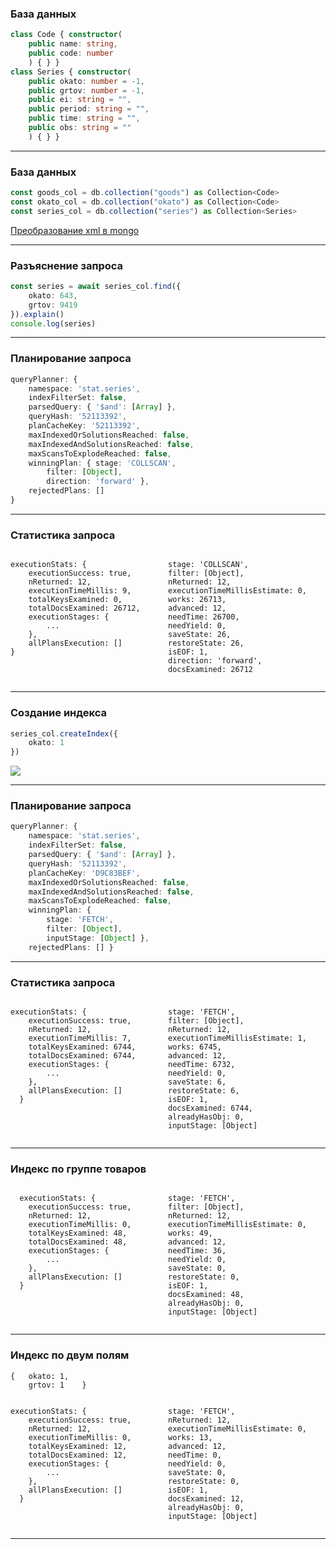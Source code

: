 ### База данных

```typescript
class Code { constructor(
    public name: string,
    public code: number
    ) { } }
class Series { constructor(
    public okato: number = -1,
    public grtov: number = -1,
    public ei: string = "",
    public period: string = "",
    public time: string = "",
    public obs: string = ""
    ) { } }
```

---

### База данных

```typescript
const goods_col = db.collection("goods") as Collection<Code>
const okato_col = db.collection("okato") as Collection<Code>
const series_col = db.collection("series") as Collection<Series>
```

[Преобразование xml в mongo](xml2mongo.ts)

----

### Разъяснение запроса

```typescript
const series = await series_col.find({
    okato: 643,
    grtov: 9419
}).explain()
console.log(series)
```

---

### Планирование запроса

```typescript
queryPlanner: {
    namespace: 'stat.series',
    indexFilterSet: false,
    parsedQuery: { '$and': [Array] },
    queryHash: '52113392',
    planCacheKey: '52113392',
    maxIndexedOrSolutionsReached: false,
    maxIndexedAndSolutionsReached: false,
    maxScansToExplodeReached: false,
    winningPlan: { stage: 'COLLSCAN', 
        filter: [Object], 
        direction: 'forward' },
    rejectedPlans: []
}
```

---

### Статистика запроса

<div style="display: flex;">
    <div style="flex: 2;">
<pre><code>executionStats: {
    executionSuccess: true,
    nReturned: 12,
    executionTimeMillis: 9,
    totalKeysExamined: 0,
    totalDocsExamined: 26712,
    executionStages: {
        ...
    },
    allPlansExecution: []
}</code></pre>
</div>
<div style="flex: 2;">
<pre><code>stage: 'COLLSCAN',
filter: [Object],
nReturned: 12,
executionTimeMillisEstimate: 0,
works: 26713,
advanced: 12,
needTime: 26700,
needYield: 0,
saveState: 26,
restoreState: 26,
isEOF: 1,
direction: 'forward',
docsExamined: 26712</code></pre>
</div></div>

----

### Создание индекса

```typescript
series_col.createIndex({
    okato: 1
})
```

![](index_okato.png)

---

### Планирование запроса

```typescript
queryPlanner: {
    namespace: 'stat.series',
    indexFilterSet: false,
    parsedQuery: { '$and': [Array] },
    queryHash: '52113392',
    planCacheKey: 'D9C83BEF',
    maxIndexedOrSolutionsReached: false,
    maxIndexedAndSolutionsReached: false,
    maxScansToExplodeReached: false,
    winningPlan: { 
        stage: 'FETCH', 
        filter: [Object], 
        inputStage: [Object] },
    rejectedPlans: [] }
```

---

### Статистика запроса

<div style="display: flex;">
    <div style="flex: 2;">
<pre><code>executionStats: {
    executionSuccess: true,
    nReturned: 12,
    executionTimeMillis: 7,
    totalKeysExamined: 6744,
    totalDocsExamined: 6744,
    executionStages: {
        ...
    },
    allPlansExecution: []
  }</code></pre>
</div>
<div style="flex: 2;">
<pre><code>stage: 'FETCH',
filter: [Object],
nReturned: 12,
executionTimeMillisEstimate: 1,
works: 6745,
advanced: 12,
needTime: 6732,
needYield: 0,
saveState: 6,
restoreState: 6,
isEOF: 1,
docsExamined: 6744,
alreadyHasObj: 0,
inputStage: [Object]</code></pre>
</div></div>

---

### Индекс по группе товаров

<div style="display: flex;">
    <div style="flex: 2;">
<pre><code>  executionStats: {
    executionSuccess: true,
    nReturned: 12,
    executionTimeMillis: 0,
    totalKeysExamined: 48,
    totalDocsExamined: 48,
    executionStages: {
        ...
    },
    allPlansExecution: []
  }</code></pre>
</div>
<div style="flex: 2;">
<pre><code>stage: 'FETCH',
filter: [Object],
nReturned: 12,
executionTimeMillisEstimate: 0,
works: 49,
advanced: 12,
needTime: 36,
needYield: 0,
saveState: 0,
restoreState: 0,
isEOF: 1,
docsExamined: 48,
alreadyHasObj: 0,
inputStage: [Object]</code></pre>
</div></div>

---

### Индекс по двум полям

```
{   okato: 1,
    grtov: 1    }
```

<div style="display: flex;">
    <div style="flex: 2;">
<pre><code>executionStats: {
    executionSuccess: true,
    nReturned: 12,
    executionTimeMillis: 0,
    totalKeysExamined: 12,
    totalDocsExamined: 12,
    executionStages: {
        ...
    },
    allPlansExecution: []
  }</code></pre>
</div>
<div style="flex: 2;">
<pre><code>stage: 'FETCH',
nReturned: 12,
executionTimeMillisEstimate: 0,
works: 13,
advanced: 12,
needTime: 0,
needYield: 0,
saveState: 0,
restoreState: 0,
isEOF: 1,
docsExamined: 12,
alreadyHasObj: 0,
inputStage: [Object]</code></pre>
</div></div>

----
